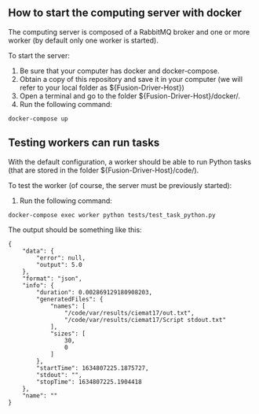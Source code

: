How to start the computing server with docker
---------------------------------------------
The computing server is composed of a RabbitMQ broker and one or more worker (by default only one worker is started).

To start the server:
1. Be sure that your computer has docker and docker-compose.
2. Obtain a copy of this repository and save it in your computer (we will refer to your local folder as ${Fusion-Driver-Host})
2. Open a terminal and go to the folder ${Fusion-Driver-Host}/docker/.
3. Run the following command:
```
docker-compose up
```

Testing workers can run tasks
------------------------------
With the default configuration, a worker should be able to run Python tasks (that are stored in the folder ${Fusion-Driver-Host}/code/).

To test the worker (of course, the server must be previously started):
1. Run the following command:
```
docker-compose exec worker python tests/test_task_python.py
```
The output should be something like this:
``` 
{
    "data": {
        "error": null,
        "output": 5.0
    },
    "format": "json",
    "info": {
        "duration": 0.002869129180908203,
        "generatedFiles": {
            "names": [
                "/code/var/results/ciemat17/out.txt",
                "/code/var/results/ciemat17/Script stdout.txt"
            ],
            "sizes": [
                30,
                0
            ]
        },
        "startTime": 1634807225.1875727,
        "stdout": "",
        "stopTime": 1634807225.1904418
    },
    "name": ""
}
```